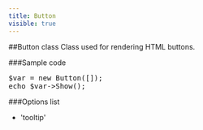 ```yaml
---
title: Button
visible: true
---
```


##Button class
Class used for rendering HTML buttons.


###Sample code
<pre>
$var = new Button([]);
echo $var->Show();
</pre>


###Options list

- 'tooltip'